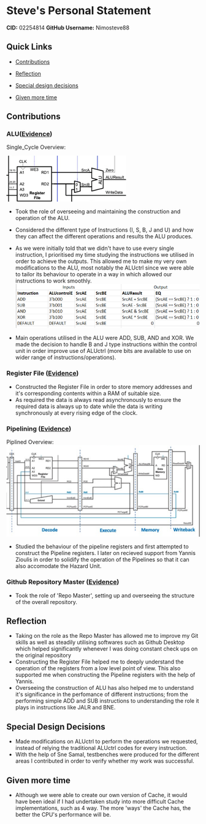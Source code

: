 # Steve's Personal Statement

**CID:** 02254814                          **GitHub Username:** Nimosteve88

## Quick Links


- [Contributions](#contributions)

- [Reflection](#reflection)

- [Special design decisions](#special-design-decisions)

- [Given more time](#given-more-time)


## Contributions

### ALU([Evidence](https://github.com/Nimosteve88/Team-3-RISCV-RV32I_Processor_Project/commit/7bd0223fbc57d3a98a63f5599ca5c38eabbd1480))  

Single_Cycle Overview:

![Alt text](Resources/image-2.png)


- Took the role of overseeing and maintaining the construction and operation of the ALU.
- Considered the different type of Instructions (I, S, B, J  and U) and how they can affect the different operations and results the ALU produces.
- As we were initially told that we didn't have to use every single instruction, I prioritised my time studying the instructions we utilised in order to achieve the outputs. This allowed me to make my very own modifications to the ALU, most notably the ALUctrl since we were able to tailor its behaviour to operate in a way in which allowed our instructions to work smoothly.
![Alt text](Resources/ALU_Breakdown.png)

- Main operations utilised in the ALU were ADD, SUB, AND and XOR. We made the decision to handle B and J type instructions within the control unit in order improve use of ALUctrl (more bits are available to use on wider range of instructions/operations).


### Register File ([Evidence](https://github.com/Nimosteve88/Team-3-RISCV-RV32I_Processor_Project/commit/81a6816e6a2d3d2f069946fd1a11e43a31ca711b))

- Constructed the Register File in order to store memory addresses and it's corresponding contents within a RAM of suitable size.
- As required the data is always read asynchronously to ensure the required data is always up to date while the data is writing synchronously at every rising edge of the clock.

### Pipelining ([Evidence](https://github.com/Nimosteve88/Team-3-RISCV-RV32I_Processor_Project/commit/a9ca06775a54a9afe55dc9e53e25b22ae43203df))
Piplined Overview:
![Alt text](Resources/image-6.png)
- Studied the behaviour of the pipeline registers and first attempted to construct the Pipeline registers. I later on recieved support from Yannis Zioulis in order to solidify the operation of the Pipelines so that it can also accomodate the Hazard Unit.

### Github Repository Master ([Evidence](https://github.com/Nimosteve88/Team-3-RISCV-RV32I_Processor_Project/commit/64a4d479a15c6e1f0df349cbde4df7dc07b7c29b))
- Took the role of 'Repo Master', setting up and overseeing the structure of the overall repository.

## Reflection 
- Taking on the role as the Repo Master has allowed me to improve my Git skills as well as steadily utilising softwares such as Github Desktop which helped significantly whenever I was doing constant check ups on the original repository
- Constructing the Register File helped me to deeply understand the operation of the registers from a low level point of view. This also supported me when constructing the Pipeline registers with the help of Yannis. 
- Overseeing the construction of ALU has also helped me to understand it's significance in the perfomance of different instructions; from the performing simple ADD and SUB instructions to understanding the role it plays in instructions like JALR and BNE.


## Special Design Decisions

-  Made modifications on ALUctrl to perform the operations we requested, instead of relying the traditional ALUctrl codes for every instruction. 
- With the help of Sne Samal, testbenches were produced for the different areas I contributed in order to verify whether my work was successful.

## Given more time
- Although we were able to create our own version of Cache, it would have been ideal if I had undertaken study into more difficult Cache implementations, such as 4 way. The more 'ways' the Cache has, the better the CPU's performance will be. 